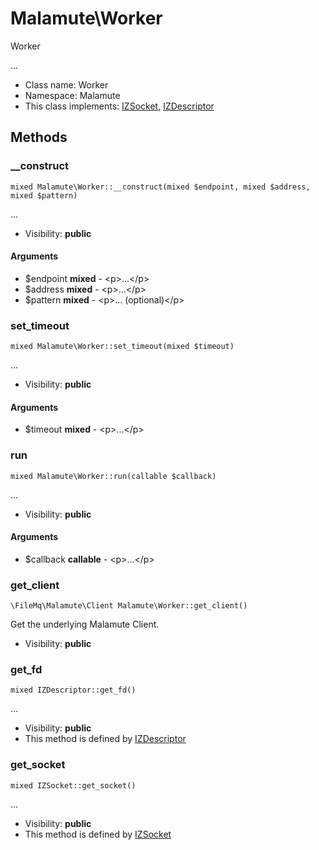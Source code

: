 Malamute\Worker
===============

Worker

...


* Class name: Worker
* Namespace: Malamute
* This class implements: [IZSocket](IZSocket.md), [IZDescriptor](IZDescriptor.md)






Methods
-------


### __construct

    mixed Malamute\Worker::__construct(mixed $endpoint, mixed $address, mixed $pattern)



...

* Visibility: **public**


#### Arguments
* $endpoint **mixed** - &lt;p&gt;...&lt;/p&gt;
* $address **mixed** - &lt;p&gt;...&lt;/p&gt;
* $pattern **mixed** - &lt;p&gt;... (optional)&lt;/p&gt;



### set_timeout

    mixed Malamute\Worker::set_timeout(mixed $timeout)



...

* Visibility: **public**


#### Arguments
* $timeout **mixed** - &lt;p&gt;...&lt;/p&gt;



### run

    mixed Malamute\Worker::run(callable $callback)



...

* Visibility: **public**


#### Arguments
* $callback **callable** - &lt;p&gt;...&lt;/p&gt;



### get_client

    \FileMq\Malamute\Client Malamute\Worker::get_client()

Get the underlying Malamute Client.



* Visibility: **public**




### get_fd

    mixed IZDescriptor::get_fd()



...

* Visibility: **public**
* This method is defined by [IZDescriptor](IZDescriptor.md)




### get_socket

    mixed IZSocket::get_socket()



...

* Visibility: **public**
* This method is defined by [IZSocket](IZSocket.md)



